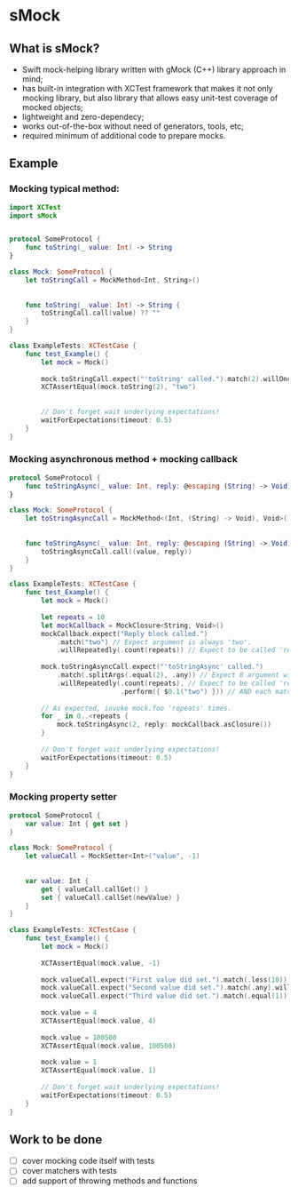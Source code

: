 # sMock

## What is sMock?
- Swift mock-helping library written with gMock (C++) library approach in mind;
- has built-in integration with XCTest framework that makes it not only mocking library, but also library that allows easy unit-test coverage of mocked objects;
- lightweight and zero-dependecy;
- works out-of-the-box without need of generators, tools, etc;
- required minimum of additional code to prepare mocks.

## Example
### Mocking typical method:
```Swift
import XCTest
import sMock


protocol SomeProtocol {
    func toString(_ value: Int) -> String
}

class Mock: SomeProtocol {
    let toStringCall = MockMethod<Int, String>()
    
    
    func toString(_ value: Int) -> String {
        toStringCall.call(value) ?? ""
    }
}

class ExampleTests: XCTestCase {
    func test_Example() {
        let mock = Mock()
        
        mock.toStringCall.expect("'toString' called.").match(2).willOnce(.return("two"))
        XCTAssertEqual(mock.toString(2), "two")
        
        
        // Don't forget wait underlying expectations!
        waitForExpectations(timeout: 0.5)
    }
}
```

### Mocking asynchronous method + mocking callback
```Swift
protocol SomeProtocol {
    func toStringAsync(_ value: Int, reply: @escaping (String) -> Void)
}

class Mock: SomeProtocol {
    let toStringAsyncCall = MockMethod<(Int, (String) -> Void), Void>()
    
    
    func toStringAsync(_ value: Int, reply: @escaping (String) -> Void) {
        toStringAsyncCall.call((value, reply))
    }
}

class ExampleTests: XCTestCase {
    func test_Example() {
        let mock = Mock()
        
        let repeats = 10
        let mockCallback = MockClosure<String, Void>()
        mockCallback.expect("Reply block called.")
            .match("two") // Expect argument is always 'two'.
            .willRepeatedly(.count(repeats)) // Expect to be called 'repeats' times.
        
        mock.toStringAsyncCall.expect("'toStringAsync' called.")
            .match(.splitArgs(.equal(2), .any)) // Expect 0 argument will be '2' and second may be any.
            .willRepeatedly(.count(repeats), // Expect to be called 'repeats' times.
                            .perform({ $0.1("two") })) // AND each matched call will invoke reply block with argument 'two'.
        
        // As expected, invoke mock.foo 'repeats' times.
        for _ in 0..<repeats {
            mock.toStringAsync(2, reply: mockCallback.asClosure())
        }
        
        // Don't forget wait underlying expectations!
        waitForExpectations(timeout: 0.5)
    }
}
```

### Mocking property setter
```Swift
protocol SomeProtocol {
    var value: Int { get set }
}

class Mock: SomeProtocol {
    let valueCall = MockSetter<Int>("value", -1)
    
    
    var value: Int {
        get { valueCall.callGet() }
        set { valueCall.callSet(newValue) }
    }
}

class ExampleTests: XCTestCase {
    func test_Example() {
        let mock = Mock()
        
        XCTAssertEqual(mock.value, -1)
        
        mock.valueCall.expect("First value did set.").match(.less(10)).willOnce()
        mock.valueCall.expect("Second value did set.").match(.any).willOnce()
        mock.valueCall.expect("Third value did set.").match(.equal(1)).willOnce()
        
        mock.value = 4
        XCTAssertEqual(mock.value, 4)
        
        mock.value = 100500
        XCTAssertEqual(mock.value, 100500)
        
        mock.value = 1
        XCTAssertEqual(mock.value, 1)
        
        // Don't forget wait underlying expectations!
        waitForExpectations(timeout: 0.5)
    }
}
```

## Work to be done
- [ ] cover mocking code itself with tests
- [ ] cover matchers with tests
- [ ] add support of throwing methods and functions
